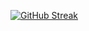 [![GitHub Streak](https://streak-stats.demolab.com/?user=Skik0w&theme=tokyonight&date_format=M%20j%5B%2C%20Y%5D)](https://git.io/streak-stats)






